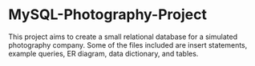 # MySQL-Photography-Project
This project aims to  create a small relational database for a simulated photography company. Some of the files included are insert statements, example queries, ER diagram, data dictionary, and tables.
